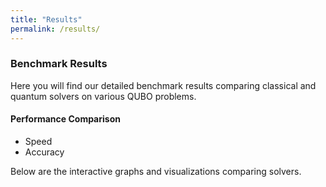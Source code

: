 ```yaml
---
title: "Results"
permalink: /results/
---
```


### Benchmark Results

Here you will find our detailed benchmark results comparing classical and quantum solvers on various QUBO problems.

#### Performance Comparison
- Speed
- Accuracy

Below are the interactive graphs and visualizations comparing solvers.
